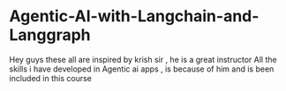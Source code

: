 # Agentic-AI-with-Langchain-and-Langgraph

Hey guys these all are inspired by krish sir , he is a great instructor 
All the skills i have developed in Agentic ai apps , is because of him and is been included in this course

